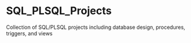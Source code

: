# SQL_PLSQL_Projects
Collection of SQL/PLSQL projects including database design, procedures, triggers, and views
